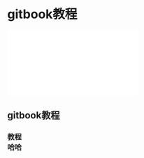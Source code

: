 # gitbook教程

<iframe src="//player.bilibili.com/player.html?aid=26462561&cid=45483871&page=1" scrolling="no" border="0" frameborder="no" framespacing="0" allowfullscreen="true"> </iframe>

## gitbook教程
### 教程<br/>哈哈
